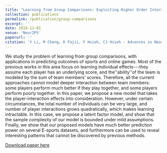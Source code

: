 ```yaml
---
title: "Learning from Group Comparisons: Exploiting Higher Order Interactions"
collection: publications
permalink: /publication/group-comparisons
excerpt: ''
date: 2018-12-01
venue: 'NeurIPS'
paperurl: ''
citation: 'Y Li, M Cheng, K Fujii, F Hsieh, CJ Hsieh - Advances in Neural Information Processing Systems, 2018'
---
```

We study the problem of learning from group comparisons, with applications in predicting outcomes of sports and online games. Most of the previous works in this area focus on learning individual effects---they assume each player has an underlying score, and the''ability''of the team is modeled by the sum of team members' scores. Therefore, all the current approaches cannot model deeper interaction between team members: some players perform much better if they play together, and some players perform poorly together. In this paper, we propose a new model that takes the player-interaction effects into consideration. However, under certain circumstances, the total number of individuals can be very large, and number of player interactions grows quadratically, which makes learning intractable. In this case, we propose a latent factor model, and show that the sample complexity of our model is bounded under mild assumptions. Finally, we show that our proposed models have much better prediction power on several E-sports datasets, and furthermore can be used to reveal interesting patterns that cannot be discovered by previous methods.

[Download paper here](https://papers.nips.cc/paper/7746-learning-from-group-comparisons-exploiting-higher-order-interactions.pdf)
